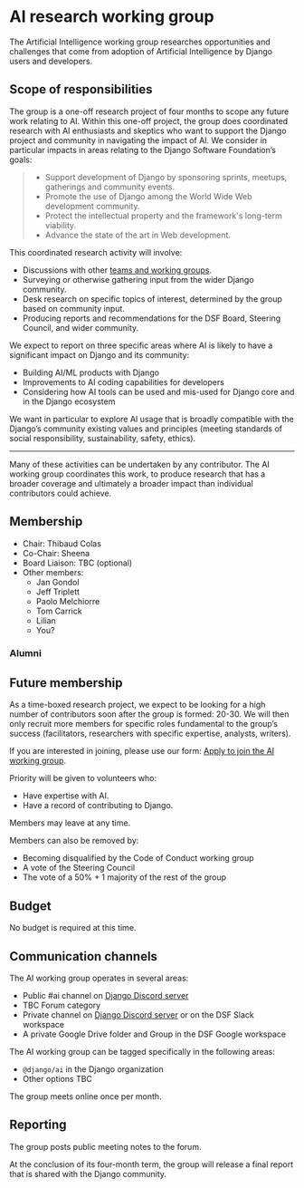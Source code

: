 # AI research working group

The Artificial Intelligence working group researches opportunities and challenges that come from adoption of Artificial Intelligence by Django users and developers.

## Scope of responsibilities

The group is a one-off research project of four months to scope any future work relating to AI. Within this one-off project, the group does coordinated research with AI enthusiasts and skeptics who want to support the Django project and community in navigating the impact of AI. We consider in particular impacts in areas relating to the Django Software Foundation’s goals:

> - Support development of Django by sponsoring sprints, meetups, gatherings and community events.
> - Promote the use of Django among the World Wide Web development community.
> - Protect the intellectual property and the framework's long-term viability.
> - Advance the state of the art in Web development.

This coordinated research activity will involve:

- Discussions with other [teams and working groups](https://www.djangoproject.com/foundation/teams/).
- Surveying or otherwise gathering input from the wider Django community.
- Desk research on specific topics of interest, determined by the group based on community input.
- Producing reports and recommendations for the DSF Board, Steering Council, and wider community.

We expect to report on three specific areas where AI is likely to have a significant impact on Django and its community:

- Building AI/ML products with Django
- Improvements to AI coding capabilities for developers
- Considering how AI tools can be used and mis-used for Django core and in the Django ecosystem

We want in particular to explore AI usage that is broadly compatible with the Django’s community existing values and principles (meeting standards of social responsibility, sustainability, safety, ethics).

---

Many of these activities can be undertaken by any contributor. The AI working group coordinates this work, to produce research that has a broader coverage and ultimately a broader impact than individual contributors could achieve.

## Membership

- Chair: Thibaud Colas
- Co-Chair: Sheena
- Board Liaison: TBC (optional)
- Other members:
  - Jan Gondol
  - Jeff Triplett
  - Paolo Melchiorre
  - Tom Carrick
  - Lilian
  - You?

### Alumni

## Future membership

As a time-boxed research project, we expect to be looking for a high number of contributors soon after the group is formed: 20-30. We will then only recruit more members for specific roles fundamental to the group’s success (facilitators, researchers with specific expertise, analysts, writers).

If you are interested in joining, please use our form: [Apply to join the AI working group](https://forms.gle/s6xUcaZ17QHQfhxJA).

Priority will be given to volunteers who:

- Have expertise with AI.
- Have a record of contributing to Django.

Members may leave at any time.

Members can also be removed by:

- Becoming disqualified by the Code of Conduct working group
- A vote of the Steering Council
- The vote of a 50% + 1 majority of the rest of the group

## Budget

No budget is required at this time.

## Communication channels

The AI working group operates in several areas:

- Public #ai channel on [Django Discord server](https://chat.djangoproject.com/)
- TBC Forum category
- Private channel on [Django Discord server](https://chat.djangoproject.com/) or on the DSF Slack workspace
- A private Google Drive folder and Group in the DSF Google workspace

The AI working group can be tagged specifically in the following areas:

- `@django/ai` in the Django organization
- Other options TBC

The group meets online once per month.

## Reporting

The group posts public meeting notes to the forum.

At the conclusion of its four-month term, the group will release a final report that is shared with the Django community.
